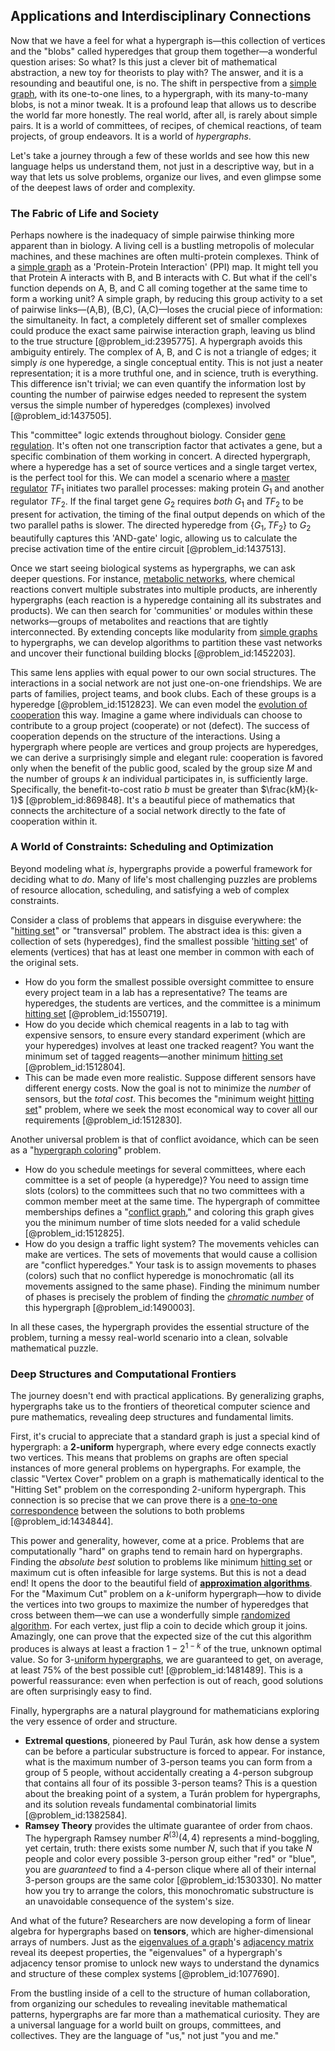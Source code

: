 ## Applications and Interdisciplinary Connections

Now that we have a feel for what a hypergraph is—this collection of vertices and the "blobs" called hyperedges that group them together—a wonderful question arises: So what? Is this just a clever bit of mathematical abstraction, a new toy for theorists to play with? The answer, and it is a resounding and beautiful one, is no. The shift in perspective from a [simple graph](@article_id:274782), with its one-to-one lines, to a hypergraph, with its many-to-many blobs, is not a minor tweak. It is a profound leap that allows us to describe the world far more honestly. The real world, after all, is rarely about simple pairs. It is a world of committees, of recipes, of chemical reactions, of team projects, of group endeavors. It is a world of *hypergraphs*.

Let's take a journey through a few of these worlds and see how this new language helps us understand them, not just in a descriptive way, but in a way that lets us solve problems, organize our lives, and even glimpse some of the deepest laws of order and complexity.

### The Fabric of Life and Society

Perhaps nowhere is the inadequacy of simple pairwise thinking more apparent than in biology. A living cell is a bustling metropolis of molecular machines, and these machines are often multi-protein complexes. Think of a [simple graph](@article_id:274782) as a 'Protein-Protein Interaction' (PPI) map. It might tell you that Protein A interacts with B, and B interacts with C. But what if the cell's function depends on A, B, and C all coming together at the same time to form a working unit? A simple graph, by reducing this group activity to a set of pairwise links—(A,B), (B,C), (A,C)—loses the crucial piece of information: the simultaneity. In fact, a completely different set of smaller complexes could produce the exact same pairwise interaction graph, leaving us blind to the true structure [@problem_id:2395775]. A hypergraph avoids this ambiguity entirely. The complex of A, B, and C is not a triangle of edges; it simply *is* one hyperedge, a single conceptual entity. This is not just a neater representation; it is a more truthful one, and in science, truth is everything. This difference isn't trivial; we can even quantify the information lost by counting the number of pairwise edges needed to represent the system versus the simple number of hyperedges (complexes) involved [@problem_id:1437505].

This "committee" logic extends throughout biology. Consider [gene regulation](@article_id:143013). It's often not one transcription factor that activates a gene, but a specific combination of them working in concert. A directed hypergraph, where a hyperedge has a set of source vertices and a single target vertex, is the perfect tool for this. We can model a scenario where a [master regulator](@article_id:265072) $TF_1$ initiates two parallel processes: making protein $G_1$ and another regulator $TF_2$. If the final target gene $G_2$ requires *both* $G_1$ and $TF_2$ to be present for activation, the timing of the final output depends on which of the two parallel paths is slower. The directed hyperedge from $\{G_1, TF_2\}$ to $G_2$ beautifully captures this 'AND-gate' logic, allowing us to calculate the precise activation time of the entire circuit [@problem_id:1437513].

Once we start seeing biological systems as hypergraphs, we can ask deeper questions. For instance, [metabolic networks](@article_id:166217), where chemical reactions convert multiple substrates into multiple products, are inherently hypergraphs (each reaction is a hyperedge containing all its substrates and products). We can then search for 'communities' or modules within these networks—groups of metabolites and reactions that are tightly interconnected. By extending concepts like modularity from [simple graphs](@article_id:274388) to hypergraphs, we can develop algorithms to partition these vast networks and uncover their functional building blocks [@problem_id:1452203].

This same lens applies with equal power to our own social structures. The interactions in a social network are not just one-on-one friendships. We are parts of families, project teams, and book clubs. Each of these groups is a hyperedge [@problem_id:1512823]. We can even model the [evolution of cooperation](@article_id:261129) this way. Imagine a game where individuals can choose to contribute to a group project (cooperate) or not (defect). The success of cooperation depends on the structure of the interactions. Using a hypergraph where people are vertices and group projects are hyperedges, we can derive a surprisingly simple and elegant rule: cooperation is favored only when the benefit of the public good, scaled by the group size $M$ and the number of groups $k$ an individual participates in, is sufficiently large. Specifically, the benefit-to-cost ratio $b$ must be greater than $\frac{kM}{k-1}$ [@problem_id:869848]. It's a beautiful piece of mathematics that connects the architecture of a social network directly to the fate of cooperation within it.

### A World of Constraints: Scheduling and Optimization

Beyond modeling what *is*, hypergraphs provide a powerful framework for deciding what to *do*. Many of life's most challenging puzzles are problems of resource allocation, scheduling, and satisfying a web of complex constraints.

Consider a class of problems that appears in disguise everywhere: the "[hitting set](@article_id:261802)" or "transversal" problem. The abstract idea is this: given a collection of sets (hyperedges), find the smallest possible '[hitting set](@article_id:261802)' of elements (vertices) that has at least one member in common with each of the original sets.
- How do you form the smallest possible oversight committee to ensure every project team in a lab has a representative? The teams are hyperedges, the students are vertices, and the committee is a minimum [hitting set](@article_id:261802) [@problem_id:1550719].
- How do you decide which chemical reagents in a lab to tag with expensive sensors, to ensure every standard experiment (which are your hyperedges) involves at least one tracked reagent? You want the minimum set of tagged reagents—another minimum [hitting set](@article_id:261802) [@problem_id:1512804].
- This can be made even more realistic. Suppose different sensors have different energy costs. Now the goal is not to minimize the *number* of sensors, but the *total cost*. This becomes the "minimum weight [hitting set](@article_id:261802)" problem, where we seek the most economical way to cover all our requirements [@problem_id:1512830].

Another universal problem is that of conflict avoidance, which can be seen as a "[hypergraph coloring](@article_id:265656)" problem.
- How do you schedule meetings for several committees, where each committee is a set of people (a hyperedge)? You need to assign time slots (colors) to the committees such that no two committees with a common member meet at the same time. The hypergraph of committee memberships defines a "[conflict graph](@article_id:272346)," and coloring this graph gives you the minimum number of time slots needed for a valid schedule [@problem_id:1512825].
- How do you design a traffic light system? The movements vehicles can make are vertices. The sets of movements that would cause a collision are "conflict hyperedges." Your task is to assign movements to phases (colors) such that no conflict hyperedge is monochromatic (all its movements assigned to the same phase). Finding the minimum number of phases is precisely the problem of finding the *[chromatic number](@article_id:273579)* of this hypergraph [@problem_id:1490003].

In all these cases, the hypergraph provides the essential structure of the problem, turning a messy real-world scenario into a clean, solvable mathematical puzzle.

### Deep Structures and Computational Frontiers

The journey doesn't end with practical applications. By generalizing graphs, hypergraphs take us to the frontiers of theoretical computer science and pure mathematics, revealing deep structures and fundamental limits.

First, it's crucial to appreciate that a standard graph is just a special kind of hypergraph: a **2-uniform** hypergraph, where every edge connects exactly two vertices. This means that problems on graphs are often special instances of more general problems on hypergraphs. For example, the classic "Vertex Cover" problem on a graph is mathematically identical to the "Hitting Set" problem on the corresponding 2-uniform hypergraph. This connection is so precise that we can prove there is a [one-to-one correspondence](@article_id:143441) between the solutions to both problems [@problem_id:1434844].

This power and generality, however, come at a price. Problems that are computationally "hard" on graphs tend to remain hard on hypergraphs. Finding the *absolute best* solution to problems like minimum [hitting set](@article_id:261802) or maximum cut is often infeasible for large systems. But this is not a dead end! It opens the door to the beautiful field of **[approximation algorithms](@article_id:139341)**. For the "Maximum Cut" problem on a $k$-uniform hypergraph—how to divide the vertices into two groups to maximize the number of hyperedges that cross between them—we can use a wonderfully simple [randomized algorithm](@article_id:262152). For each vertex, just flip a coin to decide which group it joins. Amazingly, one can prove that the expected size of the cut this algorithm produces is always at least a fraction $1-2^{1-k}$ of the true, unknown optimal value. So for 3-[uniform hypergraphs](@article_id:276220), we are guaranteed to get, on average, at least $75\%$ of the best possible cut! [@problem_id:1481489]. This is a powerful reassurance: even when perfection is out of reach, good solutions are often surprisingly easy to find.

Finally, hypergraphs are a natural playground for mathematicians exploring the very essence of order and structure.
- **Extremal questions**, pioneered by Paul Turán, ask how dense a system can be before a particular substructure is forced to appear. For instance, what is the maximum number of 3-person teams you can form from a group of 5 people, without accidentally creating a 4-person subgroup that contains all four of its possible 3-person teams? This is a question about the breaking point of a system, a Turán problem for hypergraphs, and its solution reveals fundamental combinatorial limits [@problem_id:1382584].
- **Ramsey Theory** provides the ultimate guarantee of order from chaos. The hypergraph Ramsey number $R^{(3)}(4, 4)$ represents a mind-boggling, yet certain, truth: there exists some number $N$, such that if you take $N$ people and color every possible 3-person group either "red" or "blue", you are *guaranteed* to find a 4-person clique where all of their internal 3-person groups are the same color [@problem_id:1530330]. No matter how you try to arrange the colors, this monochromatic substructure is an unavoidable consequence of the system's size.

And what of the future? Researchers are now developing a form of linear algebra for hypergraphs based on **tensors**, which are higher-dimensional arrays of numbers. Just as the [eigenvalues of a graph](@article_id:275128)'s [adjacency matrix](@article_id:150516) reveal its deepest properties, the "eigenvalues" of a hypergraph's adjacency tensor promise to unlock new ways to understand the dynamics and structure of these complex systems [@problem_id:1077690].

From the bustling inside of a cell to the structure of human collaboration, from organizing our schedules to revealing inevitable mathematical patterns, hypergraphs are far more than a mathematical curiosity. They are a universal language for a world built on groups, committees, and collectives. They are the language of "us," not just "you and me."